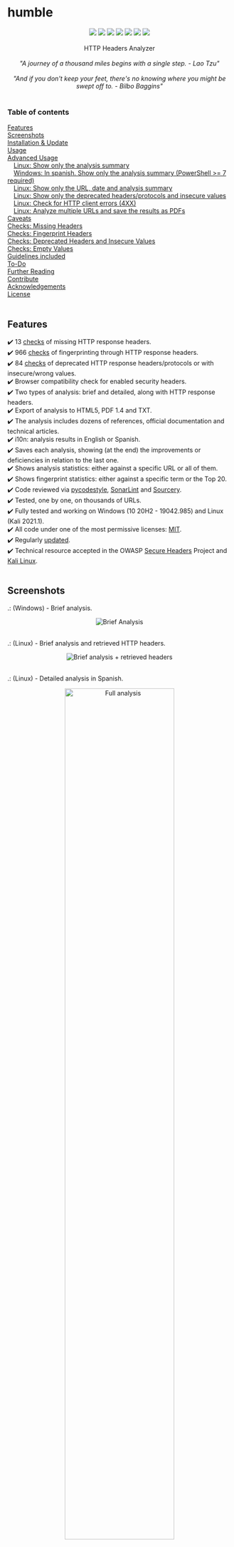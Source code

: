 # humble

<p align=center>
<a target="_blank" href="https://www.python.org/downloads/" title="Minimum Python version required to run this tool"><img src="https://img.shields.io/badge/Python-%3E%3D3.9-blue?labelColor=343b41"></a>
<a target="_blank" href="LICENSE" title="License of this tool"><img src="https://img.shields.io/badge/License-MIT-blue.svg?labelColor=343b41"></a>
<a target="_blank" href="https://github.com/rfc-st/humble/releases" title="Latest release of this tool"><img src="https://img.shields.io/github/v/release/rfc-st/humble?display_name=release&label=Latest%20release&labelColor=343b41"></a>
<a target="_blank" href="https://github.com/rfc-st/humble/commits/master" title="Latest commit of this tool"><img src="https://img.shields.io/badge/Latest_Commit-2023--09--08-blue.svg?labelColor=343b41"></a>
<a target="_blank" href="https://github.com/rfc-st/humble/actions?query=workflow%3ACodeQL" title="Results of the last analysis of this tool with CodeQL"><img src="https://github.com/rfc-st/humble/workflows/CodeQL/badge.svg"></a>
<a target="_blank" href="https://owasp.org/www-project-secure-headers/#div-technical" title="Tool accepted as a technical resource for OWASP"><img src="https://img.shields.io/badge/OWASP-Resource-blue?labelColor=343b41"></a>
<a target="_blank" href="https://www.kali.org/tools/humble/" title="Tool accepted in Kali"><img src="https://img.shields.io/badge/Kali%20Linux-Tool-blue?labelColor=343b41"></a>

<br />
<br />
HTTP Headers Analyzer<br />
<br />
<i>"A journey of a thousand miles begins with a single step. - Lao Tzu"</i>
<br />
<br />
<i>"And if you don't keep your feet, there's no knowing where you might be swept off to. - Bilbo Baggins"</i>
<br />
<br />

### Table of contents

[Features](#features)<br />
[Screenshots](#screenshots)<br />
[Installation & Update](#installation--update)<br />
[Usage](#usage)<br />
[Advanced Usage](#advanced-usage)<br />
 [Linux: Show only the analysis summary](#linux-show-only-the-analysis-summary)<br />
 [Windows: In spanish. Show only the analysis summary (PowerShell >= 7 required)](#windows-in-spanish-show-only-the-analysis-summary-powershell--7-required)<br />
 [Linux: Show only the URL, date and analysis summary](#linux-show-only-the-url-date-and-analysis-summary)<br />
 [Linux: Show only the deprecated headers/protocols and insecure values](#linux-show-only-the-deprecated-headersprotocols-and-insecure-values)<br />
 [Linux: Check for HTTP client errors (4XX)](#linux-check-for-http-client-errors-4xx)<br />
 [Linux: Analyze multiple URLs and save the results as PDFs](#linux-analyze-multiple-urls-and-save-the-results-as-pdfs)<br />
[Caveats](#caveats)<br />
[Checks: Missing Headers](#checks-missing-headers)<br />
[Checks: Fingerprint Headers](#checks-fingerprint-headers)<br />
[Checks: Deprecated Headers and Insecure Values](#checks-deprecated-headersprotocols-and-insecure-values)<br />
[Checks: Empty Values](#checks-empty-values)<br />
[Guidelines included](#guidelines-included-to-enable-security-http-headers)<br />
[To-Do](#to-do)<br />
[Further Reading](#further-reading)<br />
[Contribute](#contribute)<br />
[Acknowledgements](#acknowledgements)<br />
[License](#license)<br />
<br />

## Features

:heavy_check_mark: 13 [checks](#checks-missing-headers) of missing HTTP response headers.<br />
:heavy_check_mark: 966 [checks](#checks-fingerprint-headers) of fingerprinting through HTTP response headers.<br />
:heavy_check_mark: 84 [checks](#checks-deprecated-headersprotocols-and-insecure-values) of deprecated HTTP response headers/protocols or with insecure/wrong values.<br />
:heavy_check_mark: Browser compatibility check for enabled security headers.<br />
:heavy_check_mark: Two types of analysis: brief and detailed, along with HTTP response headers.<br />
:heavy_check_mark: Export of analysis to HTML5, PDF 1.4 and TXT.<br />
:heavy_check_mark: The analysis includes dozens of references, official documentation and technical articles.<br />
:heavy_check_mark: i10n: analysis results in English or Spanish.<br />
:heavy_check_mark: Saves each analysis, showing (at the end) the improvements or deficiencies in relation to the last one.<br />
:heavy_check_mark: Shows analysis statistics: either against a specific URL or all of them.<br />
:heavy_check_mark: Shows fingerprint statistics: either against a specific term or the Top 20.<br />
:heavy_check_mark: Code reviewed via <a href="https://pypi.org/project/pycodestyle/" target="_blank">pycodestyle<a>, <a href="https://marketplace.visualstudio.com/items?itemName=SonarSource.sonarlint-vscode" target="_blank">SonarLint<a> and <a href="https://marketplace.visualstudio.com/items?itemName=sourcery.sourcery" target="_blank">Sourcery<a>.<br />
:heavy_check_mark: Tested, one by one, on thousands of URLs.<br />
:heavy_check_mark: Fully tested and working on Windows (10 20H2 - 19042.985) and Linux (Kali 2021.1).<br />
:heavy_check_mark: All code under one of the most permissive licenses: <a href="https://github.com/rfc-st/humble/blob/master/LICENSE" target="_blank">MIT<a>.<br />
:heavy_check_mark: Regularly <a href="https://github.com/rfc-st/humble/commits/master" target="_blank">updated</a>.<br />
:heavy_check_mark: Technical resource accepted in the OWASP <a href="https://owasp.org/www-project-secure-headers/#div-technical" target="_blank">Secure Headers</a> Project and <a href="https://www.kali.org/tools/humble/" target="_blank">Kali Linux</a>.<br />
<br />

## Screenshots

.: (Windows) - Brief analysis.<br />
<p></p>
<p align="center">
<img src="https://github.com/rfc-st/humble/blob/master/screenshots/humble_b.PNG" alt="Brief Analysis">
</p>
<br />
.: (Linux) - Brief analysis and retrieved HTTP headers.<br />
<p></p>
<p align="center">
<img src="https://github.com/rfc-st/humble/blob/master/screenshots/humble_br.PNG" alt="Brief analysis + retrieved headers">
</p>
<br />
.: (Linux) - Detailed analysis in Spanish.<br />
<p></p>
<p align="center">
<img src="https://github.com/rfc-st/humble/blob/master/screenshots/humble.PNG" alt="Full analysis" width=70% height=70%>
</p>
<br />
.: (Linux) - List of HTTP fingerprint headers based on a specific term.<br />
<p></p>
<p align="center">
<img src="https://github.com/rfc-st/humble/blob/master/screenshots/humble_fng.jpg" alt="Specific fingerprint headers" width=70% height=70%>
</p>
<br />
.: (Windows) - Detailed analysis exported to PDF. <a href="https://github.com/rfc-st/humble/raw/master/samples/tesla_headers_20230406.pdf">Example.</a><br />
<p></p>
<p align="center">
<img src="https://github.com/rfc-st/humble/blob/master/screenshots/humble_pdf_s.PNG" alt="Export analysis to PDF" width=70% height=70%>
</p>
<br />
.: (Linux) - Detailed analysis exported to HTML. <a href="https://htmlpreview.github.io/?https://github.com/rfc-st/humble/blob/master/samples/tesla_headers_20230406.html">Example.</a><br />
<p></p>
<p align="center">
<img src="https://github.com/rfc-st/humble/blob/master/screenshots/humble_html_s.PNG" alt="Export analysis to HTML" width=70% height=70%>
</p>
<br />
.: (Linux) - Analysis history file: Date, URL, Missing, Fingerprint, Deprecated/Insecure, Empty headers & Total warnings (the four previous totals).<br />
<p></p>
<p align="center">
<img src="https://github.com/rfc-st/humble/blob/master/screenshots/humble_ah.PNG" alt="History of analysis performed">
</p>
<br />
.: (Linux) - Statistics of the analysis performed against a specific URL.<br />
<p></p>
<p align="center">
<img src="https://github.com/rfc-st/humble/blob/master/screenshots/humble_analytics.jpg" alt="Statistics of the analysis performed against a URL">
</p>
<br />
.: (Linux) - Statistics of the analysis performed against all URLs.<br />
<p></p>
<p align="center">
<img src="https://github.com/rfc-st/humble/blob/master/screenshots/humble_global_analytics.jpg" alt="Global statistics of the analysis performed">
</p>
<br />

## Installation & Update

**NOTE**: Python 3.9 or higher is required.

```bash
# install python3 and python3-pip if not exist
(Windows) https://www.python.org/downloads/windows/
(Linux) if not installed by default, install them via, e.g. Synaptic, apt, dnf, yum ...

# install git
(Windows) https://git-scm.com/download/win
(Linux) https://git-scm.com/download/linux

# clone the repository
$ git clone https://github.com/rfc-st/humble.git

# change the working directory to humble
$ cd humble

# install the requirements
$ pip3 install -r requirements.txt

# update humble (every week, inside humble's working directory)
$ git pull

# or download the latest release (every four to five weeks)
https://github.com/rfc-st/humble/releases
```

## Usage

```console
(Windows) $ py humble.py
(Linux)   $ python3 humble.py

usage: humble.py [-h] [-a] [-b] [-f [TERM]] [-g] [-l {es}] [-o {html,pdf,txt}] [-r] [-u URL] [-v]

humble (HTTP Headers Analyzer) - https://github.com/rfc-st/humble

options:
  -h, --help         show this help message and exit
  -a                 show statistics of the performed analysis (will be global if '-u URL' is omitted)
  -b                 show a brief analysis (if omitted, a detailed one will be shown)
  -f [TERM]          show fingerprint statistics (will be the Top 20 if "TERM", e.g. "Google", is omitted)
  -g                 show guidelines for securing popular web servers/services
  -l {es}            show the analysis in the indicated language (if omitted, English will be used)
  -o {html,pdf,txt}  save analysis to file (with the format URL_headers_yyyymmdd.ext)
  -r                 show full HTTP response headers and a detailed analysis
  -u URL             schema and URL to analyze. E.g. https://google.com
  -v, --version      show the version of this tool and check for updates
```

## Advanced Usage

### Linux: Show only the analysis summary

```
$ python3 humble.py -u https://www.spacex.com | grep -A 8 "\!." | sed $'1i \n'
```
<img src="https://github.com/rfc-st/humble/blob/master/screenshots/humble_adv_linux.jpg" alt="Show only the analysis summary (Linux)">


### Windows (in Spanish): show only the analysis summary (PowerShell >= 7 required)

```
$ py humble.py -u https://www.spacex.com -l es | Select-String -Pattern '!.' -Context 1,8 -NoEmphasis
```
<img src="https://github.com/rfc-st/humble/blob/master/screenshots/humble_adv_windows.jpg" alt="Show only the analysis summary (Windows, in Spanish. PowerShell >= 7 required)">


### Linux: Show only the URL, date and analysis summary
```
$ python3 humble.py -u https://www.spacex.com | grep -A7 -E "0. Info|\!." | grep -v "^\[1\." | sed 's/[--]//g' | sed -e '/./b' -e :n -e 'N;s/\n$//;tn' | sed $'1i \n'
```
<img src="https://github.com/rfc-st/humble/blob/master/screenshots/humble_adv_linux_2.jpg" alt="Show URL, date and the analysis summary (Linux)">


### Linux: Show only the deprecated headers/protocols and insecure values
```
$ python3 humble.py -u https://www.spacex.com | sed '/3. /,/4. /!d' | sed '$d' | sed $'1i \n'
```
<img src="https://github.com/rfc-st/humble/blob/master/screenshots/humble_adv_linux_3.jpg" alt="Show only the deprecated headers/protocols and insecure values (Linux)">


### Linux: Check for HTTP client errors (4XX)
```
$ python3 humble.py -u https://block.fiverr.com | grep -B5 'Note : \|Nota : ' --color=never 
```
<img src="https://github.com/rfc-st/humble/blob/master/screenshots/humble_adv_linux_4.jpg" alt="Check for HTTP client errors (4XX) (Linux)">


### Linux: Analyze multiple URLs and save the results as PDFs
```
$ datasets=('https://facebook.com' 'https://www.microsoft.com' 'https://www.spacex.com'); for dataset in "${datasets[@]}"; do python3 humble.py -u "$dataset" -o pdf; done
```
<img src="https://github.com/rfc-st/humble/blob/master/screenshots/humble_adv_linux_5.jpg" alt="Analyze multiple URLs and save the results as PDFs">


## Caveats

### Country and suffix errors (TLDs)

These <a href="https://github.com/rfc-st/humble/blob/master/CODE_OF_CONDUCT.md#update-20220326">checks</a> may generate errors in internal networks, or development environments, that do not have connectivity to https://ipapi.co. 

To avoid the errors, you can replace the following code <a href="https://github.com/rfc-st/humble/blob/master/humble.py">here</a>:

```
sffx = tldextract.extract(URL).suffix[-2:].upper()
cnty = requests.get('https://ipapi.co/country_name/').text.strip()
if (sffx in ("UA", 'RU') and sffx not in NON_RU_TLDS) or cnty in ('Ukraine',
                                                                  'Russia'):
    ua_ru_analysis(sffx, cnty)
else:
    if not args.URL_A:
        detail = '[analysis_output]' if args.output else '[analysis]'
        print("")
        print_detail(detail)
```

with this code:

```
if not args.URL_A:
    detail = '[analysis_output]' if args.output else '[analysis]'
    print("")
    print_detail(detail)
```

## Checks: Missing Headers
<details>

<br />

<summary>Show / Hide</summary>

||||
| ------------- | ------------- | ------------- | 
| `Cache-Control` | `Clear-Site-Data` | `Content-Type` |
| `Content-Security-Policy` | `Cross-Origin-Embedder-Policy` | `Cross-Origin-Opener-Policy` |
| `Cross-Origin-Resource-Policy` | `NEL` | `Permissions-Policy` |
| `Referrer-Policy` | `Strict-Transport-Security` | `X-Content-Type-Options` | 
| `X-Frame-Options` |||
||||

</details>

## Checks: Fingerprint headers

Check <a href="https://github.com/rfc-st/humble/blob/master/additional/fingerprint.txt">this</a> file.

## Checks: Deprecated headers/protocols and insecure values

Check <a href="https://github.com/rfc-st/humble/blob/master/additional/insecure.txt">this</a> file.

## Checks: Empty values

Any HTTP response header.

## Guidelines included to enable security HTTP headers
* Amazon AWS
* Apache HTTP Server
* Cloudflare
* MaxCDN
* Microsoft Internet Information Services
* Nginx

## To-do

- [ ] Add more header/value checks (only security-oriented)
- [ ] Google Style Python Docstrings and maybe documentation via Sphinx.

## Further reading

https://caniuse.com/<br />
https://developer.mozilla.org/en-US/docs/Web/HTTP/Headers<br />
https://github.com/search?q=http+headers+analyze<br />
https://github.com/search?q=http+headers+secure<br />
https://github.com/search?q=http+headers+security<br />
https://owasp.org/www-project-secure-headers/<br />
https://securityheaders.com/<br />
https://scotthelme.co.uk/<br />
https://webtechsurvey.com/common-response-headers<br />
https://www.w3.org<br />

## Contribute
* Report a <a href="https://github.com/rfc-st/humble/issues/new?assignees=&labels=&template=bug_report.md&title=">Bug</a>.
* Create a <a href="https://github.com/rfc-st/humble/issues/new?assignees=&labels=&template=feature_request.md&title=">Feature request</a>.
* Report a <a href="https://github.com/rfc-st/humble/security/policy">Security Vulnerability</a>.
* Send me an email with your suggestions!: rafael.fcucalon@gmail.com

Thanks for your time!! :).

## Acknowledgements
* <a href="https://github.com/Azathothas">Azathothas</a> for reporting <a href="https://github.com/rfc-st/humble/issues/4">this</a> bug.
* <a href="https://github.com/bulaktm">bulaktm</a> for <a href="https://github.com/rfc-st/humble/issues/5">this</a> suggestion.
* <a href="https://www.linkedin.com/in/eduardo-boronat/">Eduardo</a>, for making possible the first Demo and <a href="https://github.com/rfc-st/humble#linux-analyze-multiple-urls-and-save-the-results-as-pdfs">this</a> example.
* İDRİS BUDAK for reporting the need to <a href="https://github.com/rfc-st/humble/commit/f85dd7811859fd2e403a0ecd848b21db20949841">this</a> check.

## License

MIT © 2020-2023 Rafa 'Bluesman' Faura (rafael.fcucalon@gmail.com)<br/>
Original Creator - Rafa 'Bluesman' Faura (rafael.fcucalon@gmail.com)
